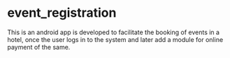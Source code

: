 # event_registration
This is an android app is developed to facilitate the booking of events in a hotel, once the user logs in to the system and later add a module for online payment of the same.
